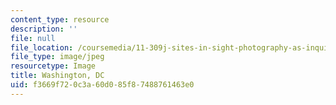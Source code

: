 ```yaml
---
content_type: resource
description: ''
file: null
file_location: /coursemedia/11-309j-sites-in-sight-photography-as-inquiry-fall-2003/f3669f720c3a60d085f87488761463e0_latonyagreen.jpg
file_type: image/jpeg
resourcetype: Image
title: Washington, DC
uid: f3669f72-0c3a-60d0-85f8-7488761463e0
---
```

